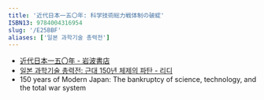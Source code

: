 ```yaml
---
title: '近代日本一五〇年: 科学技術総力戦体制の破綻'
ISBN13: 9784004316954
slug: '/E25BBF'
aliases: ['일본 과학기술 총력전']
---
```


- [近代日本一五〇年 - 岩波書店](https://www.iwanami.co.jp/book/b341727.html)
- [일본 과학기술 총력전: 근대 150년 체제의 파탄 - 리디](https://ridibooks.com/books/852000920)
- 150 years of Modern Japan: The bankruptcy of science, technology, and the total war system
